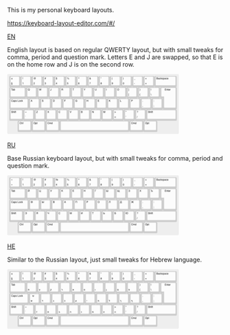 This is my personal keyboard layouts.

https://keyboard-layout-editor.com/#/

[EN](./keyboard-layout-en.kle)

English layout is based on regular QWERTY layout, but with small tweaks for comma, period and question mark.
Letters E and J are swapped, so that E is on the home row and J is on the second row.

<img src="./keyboard-layout-en.png" width="400">

[RU](./keyboard-layout-ru.kle)

Base Russian keyboard layout, but with small tweaks for comma, period and question mark.

<img src="./keyboard-layout-ru.png" width="400">

[HE](./keyboard-layout-he.kle)

Similar to the Russian layout, just small tweaks for Hebrew language. 

<img src="./keyboard-layout-he.png" width="400">